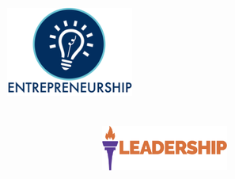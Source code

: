 <section class="intro" id="intro">
 <div class="logo-wrapper">
    <div class="logo">
      <img style="width:50%;margin:30px;float:left;" src="assets/img/entrepreneurship.png"/>
      <img style="width:50%;margin:30px;float:right;" src="assets/img/leadership.png"/>
    </div>
  </div>
</section>
